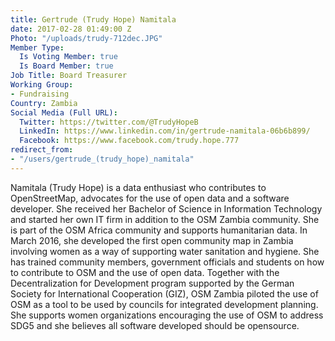 ```yaml
---
title: Gertrude (Trudy Hope) Namitala
date: 2017-02-28 01:49:00 Z
Photo: "/uploads/trudy-712dec.JPG"
Member Type:
  Is Voting Member: true
  Is Board Member: true
Job Title: Board Treasurer
Working Group:
- Fundraising
Country: Zambia
Social Media (Full URL):
  Twitter: https://twitter.com/@TrudyHopeB
  LinkedIn: https://www.linkedin.com/in/gertrude-namitala-06b6b899/
  Facebook: https://www.facebook.com/trudy.hope.777
redirect_from:
- "/users/gertrude_(trudy_hope)_namitala"
---
```


Namitala (Trudy Hope) is a data enthusiast who contributes to OpenStreetMap, advocates for the use of open data and a software developer. She  received her Bachelor of Science in Information Technology and started her own IT firm in addition to the OSM Zambia community. She is part of the OSM Africa community and supports humanitarian data. In March 2016, she developed the first open community map in Zambia involving women as a way of supporting water sanitation and hygiene. She has trained community members, government officials and students on how to contribute to OSM and the use of open data. Together with the Decentralization for Development program supported by the German Society for International Cooperation (GIZ), OSM Zambia piloted the use of OSM as a tool to be used by councils for integrated development planning. She supports women organizations encouraging the use of OSM to address SDG5 and she believes all software developed should be opensource.
